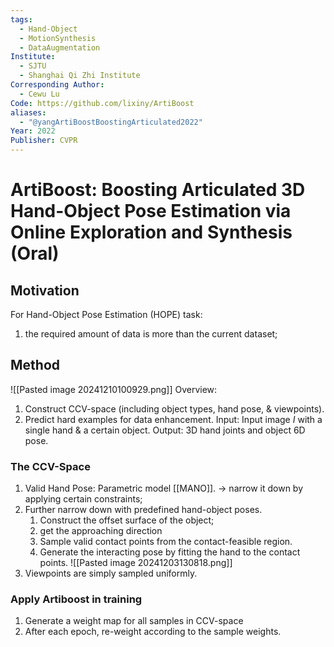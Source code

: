 ```yaml
---
tags:
  - Hand-Object
  - MotionSynthesis
  - DataAugmentation
Institute:
  - SJTU
  - Shanghai Qi Zhi Institute
Corresponding Author:
  - Cewu Lu
Code: https://github.com/lixiny/ArtiBoost
aliases:
  - "@yangArtiBoostBoostingArticulated2022"
Year: 2022
Publisher: CVPR
---
```

# ArtiBoost: Boosting Articulated 3D Hand-Object Pose Estimation via Online Exploration and Synthesis (Oral)
## Motivation
For Hand-Object Pose Estimation (HOPE) task:
1. the required amount of data is more than the current dataset;
## Method
![[Pasted image 20241210100929.png]]
Overview:
1. Construct CCV-space (including object types, hand pose, & viewpoints).
2. Predict hard examples for data enhancement.
Input: 
Input image $I$ with a single hand & a certain object.
Output:
3D hand joints and object 6D pose.
### The CCV-Space
1. Valid Hand Pose: Parametric model [[MANO]]. -> narrow it down by applying certain constraints;
2. Further narrow down with predefined hand-object poses.
	1. Construct the offset surface of the object;
	2. get the approaching direction
	3. Sample valid contact points from the contact-feasible region.
	4. Generate the interacting pose by fitting the hand to the contact points.
![[Pasted image 20241203130818.png]]
5. Viewpoints are simply sampled uniformly.

### Apply Artiboost in training
1. Generate a weight map for all samples in CCV-space
2. After each epoch, re-weight according to the sample weights.